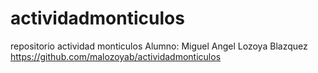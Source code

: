 # actividadmonticulos
repositorio actividad monticulos
Alumno: Miguel Angel Lozoya Blazquez
https://github.com/malozoyab/actividadmonticulos

